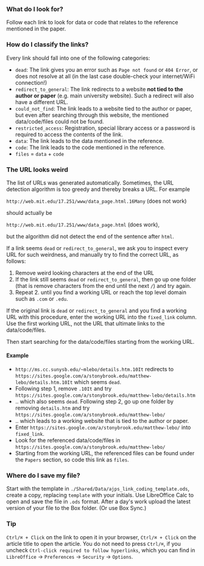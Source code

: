 ### What do I look for?
Follow each link to look for data or code that relates to the reference mentioned in the paper.

### How do I classify the links?
Every link should fall into one of the following categories:

+ `dead`: The link gives you an error such as `Page not found` or `404 Error`, or does not resolve at all (in the last case double-check your internet/WiFi connection!)
+ `redirect_to_general`: The link redirects to a website **not tied to the author or paper** (e.g. main university website). Such a redirect will also have a different URL.
+ `could_not_find`: The link leads to a website tied to the author or paper, but even after searching through this website, the mentioned data/code/files could not be found. 
+ `restricted_access`: Registration, special library access or a password is required to access the contents of the link.
+ `data`: The link leads to the data mentioned in the reference.
+ `code`: The link leads to the code mentioned in the reference.
+ `files` = `data` + `code`

### The URL looks weird
The list of URLs was generated automatically. Sometimes, the URL detection algorithm is too greedy and thereby breaks a URL. For example

`http://web.mit.edu/17.251/www/data_page.html.16Many` (does not work)

should actually be

`http://web.mit.edu/17.251/www/data_page.html` (does work),

but the algorithm did not detect the end of the sentence after `html`.

If a link seems `dead` or `redirect_to_general`, we ask you to inspect every URL for such weirdness, and manually try to find the correct URL, as follows:

1. Remove weird looking characters at the end of the URL
2. If the link still seems `dead` or `redirect_to_general`, then go up one folder (that is remove characters from the end until the next `/`) and try again.
3. Repeat 2. until you find a working URL or reach the top level domain such as `.com` or `.edu`.

If the original link is `dead` or `redirect_to_general` and you find a working URL with this procedure, enter the working URL into the `fixed_link` column. Use the first working URL, not the URL that ultimate links to the data/code/files.

Then start searching for the data/code/files starting from the working URL.

#### Example
+ `http://ms.cc.sunysb.edu/~mlebo/details.htm.10It` redirects to `https://sites.google.com/a/stonybrook.edu/matthew-lebo/details.htm.10It` which seems `dead`.
+ Following step 1, remove `.10It` and try `https://sites.google.com/a/stonybrook.edu/matthew-lebo/details.htm`
+ .. which also seems `dead`. Following step 2, go up one folder by removing `details.htm` and try `https://sites.google.com/a/stonybrook.edu/matthew-lebo/`
+ .. which leads to a working website that is tied to the author or paper.
+ Enter `https://sites.google.com/a/stonybrook.edu/matthew-lebo/` into `fixed_link`.
+ Look for the referenced data/code/files in `https://sites.google.com/a/stonybrook.edu/matthew-lebo/`
+ Starting from the working URL, the referenced files can be found under the `Papers` section, so code this link as `files`.

### Where do I save my file?
Start with the template in `./Shared/Data/ajps_link_coding_template.ods`, create a copy, replacing `template` with your initials.
Use LibreOffice Calc to open and save the file in `.ods` format.
After a day's work upload the latest version of your file to the Box folder. (Or use Box Sync.)

### Tip
`Ctrl/⌘ + Click` on the link to open it in your browser, `Ctrl/⌘ + Click` on the article title to open the article. You do not need to press `Ctrl/⌘`, if you uncheck `Ctrl-click required to follow hyperlinks`, which you can find in `LibreOffice` -> `Preferences` -> `Security` -> `Options`.
